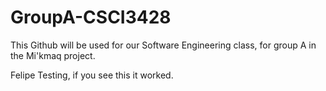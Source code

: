 # GroupA-CSCI3428

This Github will be used for our Software Engineering class, for group A in the Mi'kmaq project.

Felipe
Testing, if you see this it worked.
